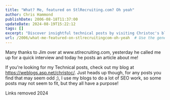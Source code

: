 ```yaml
---
title: "What? Me, featured on StlRecruiting.com? Oh yeah"
author: Chris Hammond
publishDate: 2006-08-18T11:37:00
updateDate: 2024-08-19T15:22:12
tags: []
excerpt: "Discover insightful technical posts by visiting Christoc's blog on https://weblogs.asp.net/christoc/. Uncover SEO tips and tricks for your website!"
url: /2006/what-me-featured-on-stlrecruitingcom-oh-yeah  # Use the generated URL with year
---
```

<p>Many thanks to Jim over at www.stlrecruiting.com, yesterday he called me up for a quick interview and today he posts an article about me!</p>  <p>If you&#39;re looking for my Technical posts, check out my blog at <a href="https://weblogs.asp.net/christoc/">https://weblogs.asp.net/christoc/</a>. Just heads up though, for any posts you find that may seem odd ;), I use my blogs to do a lot of SEO work, so some posts may not seem to fit, but they all have a purpose!</p>   <p>Links removed 2024</p>

